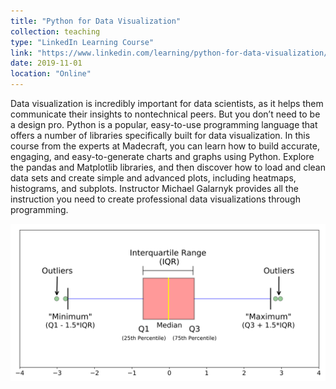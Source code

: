 ```yaml
---
title: "Python for Data Visualization"
collection: teaching
type: "LinkedIn Learning Course"
link: "https://www.linkedin.com/learning/python-for-data-visualization/effectively-present-data-with-python"
date: 2019-11-01
location: "Online"
---
```


Data visualization is incredibly important for data scientists, as it helps them communicate their insights to nontechnical peers. But you don’t need to be a design pro. Python is a popular, easy-to-use programming language that offers a number of libraries specifically built for data visualization. In this course from the experts at Madecraft, you can learn how to build accurate, engaging, and easy-to-generate charts and graphs using Python. Explore the pandas and Matplotlib libraries, and then discover how to load and clean data sets and create simple and advanced plots, including heatmaps, histograms, and subplots. Instructor Michael Galarnyk provides all the instruction you need to create professional data visualizations through programming.

<a href="https://www.linkedin.com/learning/python-for-data-visualization/effectively-present-data-with-python">
  <img src="boxplot.png" alt="Python for Data Visualization Course">
</a>
